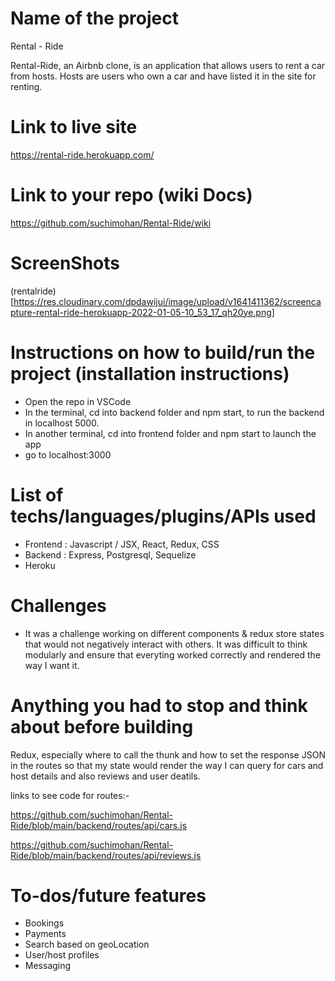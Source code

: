 # Name of the project

Rental - Ride

Rental-Ride, an Airbnb clone, is an application that allows users to rent a car from hosts. Hosts are users who own a car and have listed it in the site for renting.


# Link to live site

https://rental-ride.herokuapp.com/


# Link to your repo (wiki Docs)

https://github.com/suchimohan/Rental-Ride/wiki

# ScreenShots
(rentalride)[https://res.cloudinary.com/dpdawijui/image/upload/v1641411362/screencapture-rental-ride-herokuapp-2022-01-05-10_53_17_qh20ye.png]


# Instructions on how to build/run the project (installation instructions)

- Open the repo in VSCode
- In the terminal, cd into backend folder and npm start, to run the backend in localhost 5000.
- In another terminal, cd into frontend folder and npm start to launch the app
- go to localhost:3000


# List of techs/languages/plugins/APIs used

- Frontend : Javascript / JSX, React, Redux, CSS
- Backend : Express, Postgresql, Sequelize
- Heroku


# Challenges

- It was a challenge working on different components & redux store states that would not negatively interact with others. It was difficult to think modularly and ensure that everyting worked correctly and rendered the way I want it.


# Anything you had to stop and think about before building

Redux, especially where to call the thunk and how to set the response JSON in the routes so that my state would render the way I can query for cars and host details and also reviews and user deatils.

links to see code for routes:-

https://github.com/suchimohan/Rental-Ride/blob/main/backend/routes/api/cars.js

https://github.com/suchimohan/Rental-Ride/blob/main/backend/routes/api/reviews.js


# To-dos/future features

- Bookings
- Payments
- Search based on geoLocation
- User/host profiles
- Messaging
